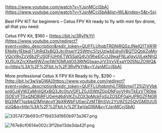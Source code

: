 [https://www.youtube.com/watch?v=YJsnMCcjSbA](https://www.youtube.com/watch?v=YJsnMCcjSbA&list=WL&index=5&t=5s)

<span style="color: #000000;"><span>Best FPV KIT for beginners – Cetus FPV Kit ready to fly with mini fpv drone, all that you need:</span></span>

<span style="color: #000000;"><span>Cetus FPV Kit, $160 –</span> <span>[https://bit.ly/3RyPkYt](https://www.youtube.com/redirect?event=video_description&redir_token=QUFFLUhqbTRDNjRQSzJNelQ1TXR1RENsNy1EbkdjTUhRd3xBQ3Jtc0tsejY2SWthcS1zUzlwbEdndVBQTDQtdjZqMnVQcV8yZzV6b2FUS0FjUHhETW5SalQ4UV9heElCcU9waFNLa1gyUjlLekNhQXU5UXZrcXltel9WZnp1Wi1GMUdOS3RtNGIwanJrV3VxVExpY005NzZOWQ&q=https%3A%2F%2Fbit.ly%2F3RyPkYt&v=YJsnMCcjSbA)</span></span>

<span style="color: #000000;"><span>More professional Cetus X FPV Kit Ready to fly, $290 –</span> <span>[http://bit.ly/3wVaGWA](https://www.youtube.com/redirect?event=video_description&redir_token=QUFFLUhqbmhjLTRBbmplT25jZjVVbkprdGJ4VWZaMnliQXxBQ3Jtc0tuVDFLZ0JiSWItZGpDNFoyVHhiTkEzVTR0bklSOEVFT0xQNDBjRFU0eHd6djVKZnZOX3pMckFoSzZOSDF0aHJPRGZFNGRBQ3lMT1gzbkQ1MVgtcnY3bXRWbFU0anZzMTBhSVc2YU9ZS25QVGM0UU5sUQ&q=http%3A%2F%2Fbit.ly%2F3wVaGWA&v=YJsnMCcjSbA)</span></span>

![3357473b693cf719d33d1660b973a367.png](3357473b693cf719d33d1660b973a367.png)

![767e8cf0614e002c3f12be13de3da42f.png](767e8cf0614e002c3f12be13de3da42f.png)